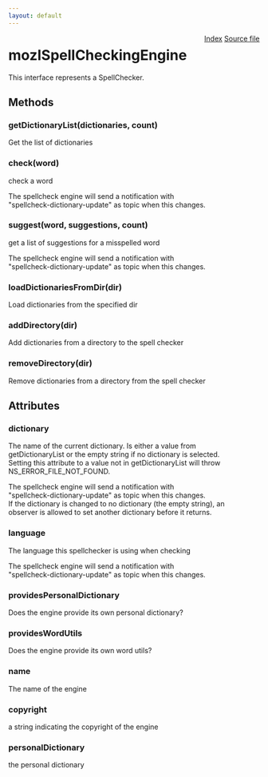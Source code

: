 ```yaml
---
layout: default
---
```

<div class='links' style='float:right'><a href="../index.html">Index</a>
<a href="http://dxr.mozilla.org/mozilla-central/source/extensions/spellcheck/idl/mozISpellCheckingEngine.idl">Source file</a>
</div>

# mozISpellCheckingEngine #
  
This interface represents a SpellChecker.  
  

## Methods ##

### getDictionaryList(dictionaries, count) ###
  
Get the list of dictionaries  
  

### check(word) ###
  
check a word  
  
The spellcheck engine will send a notification with  
"spellcheck-dictionary-update" as topic when this changes.  
  

### suggest(word, suggestions, count) ###
  
get a list of suggestions for a misspelled word  
  
The spellcheck engine will send a notification with  
"spellcheck-dictionary-update" as topic when this changes.  
  

### loadDictionariesFromDir(dir) ###
  
Load dictionaries from the specified dir  
  

### addDirectory(dir) ###
  
Add dictionaries from a directory to the spell checker  
  

### removeDirectory(dir) ###
  
Remove dictionaries from a directory from the spell checker  
  

## Attributes ##

### dictionary ###
  
The name of the current dictionary. Is either a value from  
getDictionaryList or the empty string if no dictionary is selected.  
Setting this attribute to a value not in getDictionaryList will throw  
NS_ERROR_FILE_NOT_FOUND.  
  
The spellcheck engine will send a notification with  
"spellcheck-dictionary-update" as topic when this changes.  
If the dictionary is changed to no dictionary (the empty string), an  
observer is allowed to set another dictionary before it returns.  
  

### language ###
  
The language this spellchecker is using when checking  
  
The spellcheck engine will send a notification with  
"spellcheck-dictionary-update" as topic when this changes.  
  

### providesPersonalDictionary ###
  
Does the engine provide its own personal dictionary?  
  

### providesWordUtils ###
  
Does the engine provide its own word utils?  
  

### name ###
  
The name of the engine  
  

### copyright ###
   
a string indicating the copyright of the engine  
  

### personalDictionary ###
  
the personal dictionary  
  
